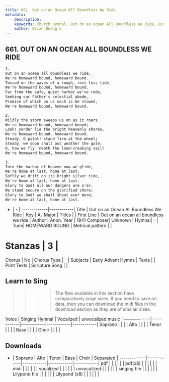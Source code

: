 ```yaml
---
title: 661. Out on an Ocean All Boundless We Ride
metadata:
    description: 
    keywords: Church Hymnal, Out on an Ocean All Boundless We Ride, Out on an ocean all boundless we ride, 
    author: Brian Onang'o
---
```



## 661. OUT ON AN OCEAN ALL BOUNDLESS WE RIDE

```txt
1.
Out on an ocean all boundless we ride, 
We're homeward bound, homeward bound. 
Tossed on the waves of a rough, rest less tide, 
We're homeward bound, homeward bound. 
Far from the safe, quiet harbor we've rode, 
Seeking our Father's celestial abode, 
Promise of which on us each is be stowed, 
We're homeward bound, homeward bound. 

2.
Wildly the storm sweeps us on as it roars. 
We're homeward bound, homeward bound; 
Look! yonder lie the bright heavenly shores, 
We're homeward bound. homeward bound. 
Steady, O pilot! stand firm at the wheel; 
Steady, we soon shall out weather the gale; 
O, how we fly 'neath the loud-creaking sail! 
We're homeward bound, homeward bound. 

3.
Into the harbor of heaven now we glide, 
We're home at last, home at last; 
Softly we drift on its bright silver tide, 
We're home at last, home at last. 
Glory to God! all our dangers are o'er, 
We stand secure on the glorified shore; 
Glory to God! we shall shout ever more; 
We're home at last, home at last.
```

- |   -  |
-------------|------------|
Title | Out on an Ocean All Boundless We Ride |
Key | A♭ Major |
Titles |  |
First Line | Out on an ocean all boundless we ride |
Author | Anon.
Year | 1941
Composer| Unknown |
Hymnal|  - |
Tune| HOMEWARD BOUND |
Metrical pattern | |
# Stanzas | 3 |
Chorus | No |
Chorus Type | - |
Subjects | Early Advent Hymns |
Texts |  |
Print Texts | 
Scripture Song |  |
  
## Learn to Sing

>>>> The files available in this section have comparatively large sizes. If you need to save on data, then you can download the midi files in the download section as they are of smaller sizes.

Voice |  Singing Hymnal | Vocalized | unvocalized music |
-------------|------------|------------|------------|------------|
Soprano | | | |
Alto | | | |
Tenor | | | |
Bass | | | |
Choir | | | |

## Downloads

- |  Soprano | Alto | Tenor | Bass | Choir | Separated |
-------------|------------|------------|------------|------------|
pdf | | | | | |
pdf(x8) | | | | | |
midi | | | | | |
vocalized | | | | | |
unvocalized | | | | | |
singing file | | | | | |
Lilypond file | | | | | |
Lilypond (x8) | | | | | |
  